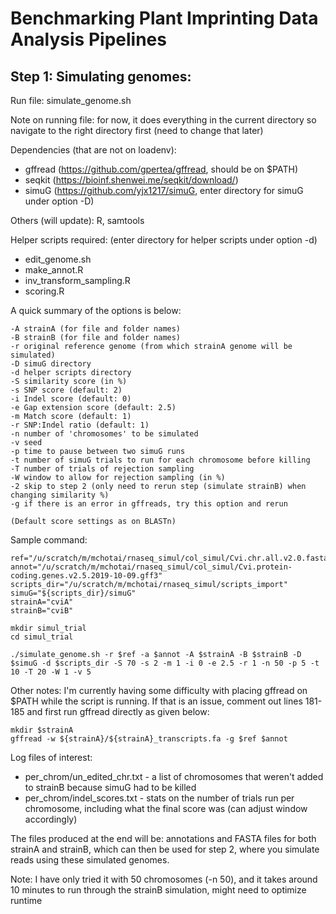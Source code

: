 # Benchmarking Plant Imprinting Data Analysis Pipelines
## Step 1: Simulating genomes:

Run file: simulate_genome.sh

Note on running file: for now, it does everything in the current directory so navigate to the right directory first (need to change that later)

Dependencies (that are not on loadenv): 
* gffread (https://github.com/gpertea/gffread, should be on $PATH)
* seqkit (https://bioinf.shenwei.me/seqkit/download/)
* simuG (https://github.com/yjx1217/simuG, enter directory for simuG under option -D)

Others (will update): R, samtools

Helper scripts required: (enter directory for helper scripts under option -d)
* edit_genome.sh
* make_annot.R
* inv_transform_sampling.R 
* scoring.R

A quick summary of the options is below:
```
-A strainA (for file and folder names)
-B strainB (for file and folder names)
-r original reference genome (from which strainA genome will be simulated)
-D simuG directory
-d helper scripts directory
-S similarity score (in %)
-s SNP score (default: 2)
-i Indel score (default: 0)
-e Gap extension score (default: 2.5)
-m Match score (default: 1)
-r SNP:Indel ratio (default: 1)
-n number of 'chromosomes' to be simulated
-v seed
-p time to pause between two simuG runs
-t number of simuG trials to run for each chromosome before killing
-T number of trials of rejection sampling
-W window to allow for rejection sampling (in %)
-2 skip to step 2 (only need to rerun step (simulate strainB) when changing similarity %)
-g if there is an error in gffreads, try this option and rerun

(Default score settings as on BLASTn)
```

Sample command:
```
ref="/u/scratch/m/mchotai/rnaseq_simul/col_simul/Cvi.chr.all.v2.0.fasta"
annot="/u/scratch/m/mchotai/rnaseq_simul/col_simul/Cvi.protein-coding.genes.v2.5.2019-10-09.gff3"
scripts_dir="/u/scratch/m/mchotai/rnaseq_simul/scripts_import"
simuG="${scripts_dir}/simuG"
strainA="cviA"
strainB="cviB"

mkdir simul_trial
cd simul_trial

./simulate_genome.sh -r $ref -a $annot -A $strainA -B $strainB -D $simuG -d $scripts_dir -S 70 -s 2 -m 1 -i 0 -e 2.5 -r 1 -n 50 -p 5 -t 10 -T 20 -W 1 -v 5
```
Other notes: I'm currently having some difficulty with placing gffread on $PATH while the script is running. If that is an issue, comment out lines 181-185 and first run gffread directly as given below:
```
mkdir $strainA
gffread -w ${strainA}/${strainA}_transcripts.fa -g $ref $annot
```
Log files of interest:
* per_chrom/un_edited_chr.txt - a list of chromosomes that weren't added to strainB because simuG had to be killed
* per_chrom/indel_scores.txt - stats on the number of trials run per chromosome, including what the final score was (can adjust window accordingly)

The files produced at the end will be: annotations and FASTA files for both strainA and strainB, which can then be used for step 2, where you simulate reads using these simulated genomes.

Note: I have only tried it with 50 chromosomes (-n 50), and it takes around 10 minutes to run through the strainB simulation, might need to optimize runtime 
